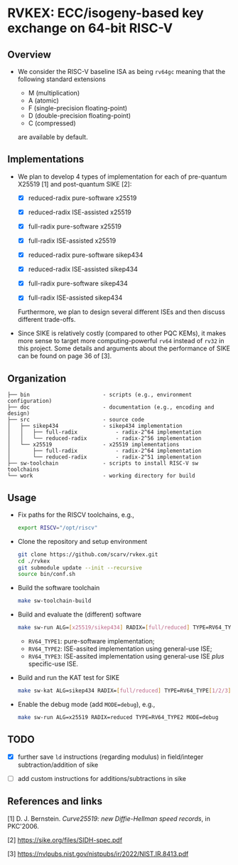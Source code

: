 # RVKEX: ECC/isogeny-based key exchange on 64-bit RISC-V 

## Overview

- We consider the RISC-V baseline ISA as being `rv64gc` meaning that the following standard extensions
  - M      (multiplication)
  - A      (atomic)
  - F      (single-precision floating-point)
  - D      (double-precision floating-point)
  - C      (compressed)

  are available by default.

## Implementations 

- We plan to develop 4 types of implementation for each of pre-quantum X25519 [1] and post-quantum SIKE [2]:
  - [x] reduced-radix pure-software  x25519
  - [x] reduced-radix ISE-assisted   x25519
  - [x] full-radix    pure-software  x25519
  - [x] full-radix    ISE-assisted   x25519
  - [x] reduced-radix pure-software  sikep434
  - [x] reduced-radix ISE-assisted   sikep434
  - [x] full-radix    pure-software  sikep434
  - [x] full-radix    ISE-assisted   sikep434


  Furthermore, we plan to design several different ISEs and then discuss different trade-offs. 

- Since SIKE is relatively costly (compared to other PQC KEMs), it makes more sense to target more computing-powerful `rv64` instead of `rv32` in this project. Some details and arguments about the performance of SIKE can be found on page 36 of [3]. 

## Organization 

```
├── bin                       - scripts (e.g., environment configuration)
├── doc                       - documentation (e.g., encoding and design)
├── src                       - source code
│   ├── sikep434              - sikep434 implementation
│   │   ├── full-radix            - radix-2^64 implementation
│   │   └── reduced-radix         - radix-2^56 implementation
│   └── x25519                - x25519 implementations
│       ├── full-radix            - radix-2^64 implementation
│       └── reduced-radix         - radix-2^51 implementation
├── sw-toolchain              - scripts to install RISC-V sw toolchains 
└── work                      - working directory for build
```

## Usage 

- Fix paths for the RISCV toolchains, e.g., 

  ```sh
  export RISCV="/opt/riscv"
  ```
- Clone the repository and setup environment

  ```sh
  git clone https://github.com/scarv/rvkex.git
  cd ./rvkex
  git submodule update --init --recursive
  source bin/conf.sh
  ```

- Build the software toolchain
  ```sh
  make sw-toolchain-build  
  ```

- Build and evaluate the (different) software 
  ```sh
  make sw-run ALG=[x25519/sikep434] RADIX=[full/reduced] TYPE=RV64_TYPE[1/2/3]
  ```
  - `RV64_TYPE1`: pure-software implementation; 
  - `RV64_TYPE2`: ISE-assited implementation using general-use ISE; 
  - `RV64_TYPE3`: ISE-assited implementation using general-use ISE *plus* specific-use ISE.

- Build and run the KAT test for SIKE 
  ```sh 
  make sw-kat ALG=sikep434 RADIX=[full/reduced] TYPE=RV64_TYPE[1/2/3]
  ```

- Enable the debug mode (add `MODE=debug`), e.g.,
  ```sh
  make sw-run ALG=x25519 RADIX=reduced TYPE=RV64_TYPE2 MODE=debug 
  ```

## TODO 

- [x] further save `ld` instructions (regarding modulus) in field/integer subtraction/addition of sike
- [ ] add custom instructions for additions/subtractions in sike


## References and links

[1] D. J. Bernstein. *Curve25519: new Diffie-Hellman speed records*, in PKC'2006.

[2] https://sike.org/files/SIDH-spec.pdf

[3] https://nvlpubs.nist.gov/nistpubs/ir/2022/NIST.IR.8413.pdf
